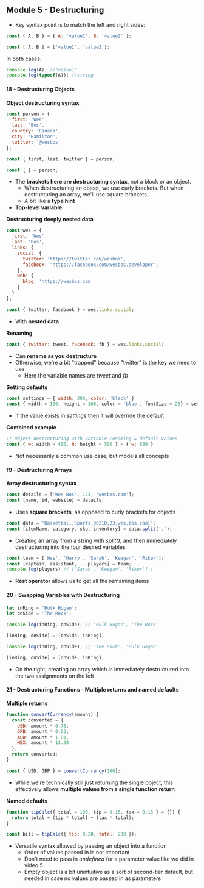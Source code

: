 ## Module 5 - Destructuring
+ Key syntax point is to match the left and right sides:

```js
const { A, B } = { A: 'value1', B: 'value2' };
```

```js
const [ A, B ] = ['value1', 'value2'];
```

In both cases:
```js
console.log(A); //"value1"
console.log(typeof(A)); //string
```

#### 18 - Destructuring Objects

__Object destructuring syntax__
```js
const person = {
  first: 'Wes',
  last: 'Bos',
  country: 'Canada',
  city: 'Hamilton',
  twitter: '@wesbos'
};

const { first, last, twitter } = person;
```

```js
const { } = person;
```
+ The __brackets here are destructuring syntax__, not a block or an object.
  + When destructuring an object, we use curly brackets. But when destructuring an array, we'll use square brackets.
  + A bit like a __type hint__
+ __Top-level variable__

__Destructuring deeply nested data__

```js
const wes = {
  first: 'Wes',
  last: 'Bos',
  links: {
    social: {
      twitter: 'https://twitter.com/wesbos',
      facebook: 'https://facebook.com/wesbos.developer',
    },
    web: {
      blog: 'https://wesbos.com'
    }
  }
};

const { twitter, facebook } = wes.links.social;
```
+ With __nested data__

__Renaming__

```js
const { twitter: tweet, facebook: fb } = wes.links.social;
```
+ Can __rename as you destructure__
+ Otherwise, we're a bit "trapped" because "twitter" is the key we need to use
  + Here the variable names are _tweet_ and _fb_

__Setting defaults__

```js
const settings = { width: 300, color: 'black' }
const { width = 100, height = 100, color = 'blue', fontSize = 25} = settings;
```
+ If the value exists in _settings_ then it will override the default

__Combined example__
```js
// Object destructuring with variable renaming & default values
const { w: width = 400, h: height = 500 } = { w: 800 }
```
+ Not necessarily a common use case, but models all concepts

#### 19 - Destructuring Arrays

__Array destructuring syntax__

```js
const details = ['Wes Bos', 123, 'wesbos.com'];
const [name, id, website] = details;
```
+ Uses __square brackets__, as opposed to curly brackets for objects

```js
const data = 'Basketball,Sports,90210,23,wes,bos,cool';
const [itemName, category, sku, inventory] = data.split(',');
```
+ Creating an array from a string with _split()_, and then immediately destructuring into the four desired variables

```js
const team = ['Wes', 'Harry', 'Sarah', 'Keegan', 'Riker'];
const [captain, assistant, ...players] = team;
console.log(players) // ['Sarah', 'Keegan', 'Riker'] ;
```
+ __Rest operator__ allows us to get all the remaining items

#### 20 - Swapping Variables with Destructuring

```js
let inRing = 'Hulk Hogan';
let onSide = 'The Rock';

console.log(inRing, onSide); // 'Hulk Hogan', 'The Rock'

[inRing, onSide] = [onSide, inRing];

console.log(inRing, onSide); // 'The Rock', 'Hulk Hogan'
```

```js
[inRing, onSide] = [onSide, inRing];
```
+ On the right, creating an array which is immediately destructured into the two assignments on the left

#### 21 - Destructuring Functions - Multiple returns and named defaults

__Multiple returns__
```js
function convertCurrency(amount) {
  const converted = {
    USD: amount * 0.76,
    GPB: amount * 0.53,
    AUD: amount * 1.01,
    MEX: amount * 13.30
  };
  return converted;
}

const { USD, GBP } = convertCurrency(100);
```
+ While we're technically still just returning the single object, this effectively allows __multiple values from a single function return__


__Named defaults__
```js
function tipCalc({ total = 100, tip = 0.15, tax = 0.13 } = {}) {
  return total + (tip * total) + (tax * total);
}

const bill = tipCalc({ tip: 0.20, total: 200 });
```
+ Versatile syntax allowed by passing an object into a function
  + Order of values passed in is not important
  + Don't need to pass in _undefined_ for a parameter value like we did in video 5
  + Empty object is a bit unintuitive as a sort of second-tier default, but needed in case no values are passed in as parameters
